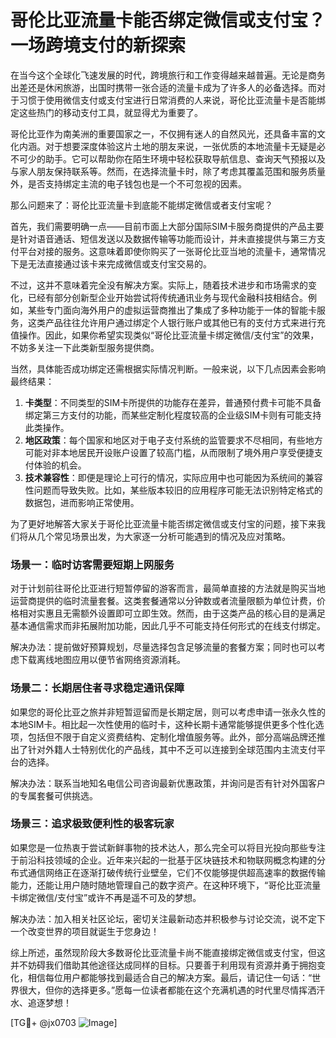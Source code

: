 # 哥伦比亚流量卡能否绑定微信或支付宝？一场跨境支付的新探索

在当今这个全球化飞速发展的时代，跨境旅行和工作变得越来越普遍。无论是商务出差还是休闲旅游，出国时携带一张合适的流量卡成为了许多人的必备选择。而对于习惯于使用微信支付或支付宝进行日常消费的人来说，哥伦比亚流量卡是否能绑定这些热门的移动支付工具，就显得尤为重要了。

哥伦比亚作为南美洲的重要国家之一，不仅拥有迷人的自然风光，还具备丰富的文化内涵。对于想要深度体验这片土地的朋友来说，一张优质的本地流量卡无疑是必不可少的助手。它可以帮助你在陌生环境中轻松获取导航信息、查询天气预报以及与家人朋友保持联系等。然而，在选择流量卡时，除了考虑其覆盖范围和服务质量外，是否支持绑定主流的电子钱包也是一个不可忽视的因素。

那么问题来了：哥伦比亚流量卡到底能不能绑定微信或者支付宝呢？

首先，我们需要明确一点——目前市面上大部分国际SIM卡服务商提供的产品主要是针对语音通话、短信发送以及数据传输等功能而设计，并未直接提供与第三方支付平台对接的服务。这意味着即使你购买了一张哥伦比亚当地的流量卡，通常情况下是无法直接通过该卡来完成微信或支付宝交易的。

不过，这并不意味着完全没有解决方案。实际上，随着技术进步和市场需求的变化，已经有部分创新型企业开始尝试将传统通讯业务与现代金融科技相结合。例如，某些专门面向海外用户的虚拟运营商推出了集成了多种功能于一体的智能卡服务，这类产品往往允许用户通过绑定个人银行账户或其他已有的支付方式来进行充值操作。因此，如果你希望实现类似“哥伦比亚流量卡绑定微信/支付宝”的效果，不妨多关注一下此类新型服务提供商。

当然，具体能否成功绑定还需根据实际情况判断。一般来说，以下几点因素会影响最终结果：

1. **卡类型**：不同类型的SIM卡所提供的功能存在差异，普通预付费卡可能不具备绑定第三方支付的功能，而某些定制化程度较高的企业级SIM卡则有可能支持此类操作。
2. **地区政策**：每个国家和地区对于电子支付系统的监管要求不尽相同，有些地方可能对非本地居民开设账户设置了较高门槛，从而限制了境外用户享受便捷支付体验的机会。
3. **技术兼容性**：即便是理论上可行的情况，实际应用中也可能因为系统间的兼容性问题而导致失败。比如，某些版本较旧的应用程序可能无法识别特定格式的数据包，进而影响正常使用。

为了更好地解答大家关于哥伦比亚流量卡能否绑定微信或支付宝的问题，接下来我们将从几个常见场景出发，为大家逐一分析可能遇到的情况及应对策略。

### 场景一：临时访客需要短期上网服务

对于计划前往哥伦比亚进行短暂停留的游客而言，最简单直接的方法就是购买当地运营商提供的临时流量套餐。这类套餐通常以分钟数或者流量限额为单位计费，价格相对实惠且无需额外设置即可立即生效。然而，由于这类产品的核心目的是满足基本通信需求而非拓展附加功能，因此几乎不可能支持任何形式的在线支付绑定。

解决办法：提前做好预算规划，尽量选择包含足够流量的套餐方案；同时也可以考虑下载离线地图应用以便节省网络资源消耗。

### 场景二：长期居住者寻求稳定通讯保障

如果您的哥伦比亚之旅并非短暂逗留而是长期定居，则可以考虑申请一张永久性的本地SIM卡。相比起一次性使用的临时卡，这种长期卡通常能够提供更多个性化选项，包括但不限于自定义资费结构、定制化增值服务等。此外，部分高端品牌还推出了针对外籍人士特别优化的产品线，其中不乏可以连接到全球范围内主流支付平台的选择。

解决办法：联系当地知名电信公司咨询最新优惠政策，并询问是否有针对外国客户的专属套餐可供挑选。

### 场景三：追求极致便利性的极客玩家

如果您是一位热衷于尝试新鲜事物的技术达人，那么完全可以将目光投向那些专注于前沿科技领域的企业。近年来兴起的一批基于区块链技术和物联网概念构建的分布式通信网络正在逐渐打破传统行业壁垒，它们不仅能够提供超高速率的数据传输能力，还能让用户随时随地管理自己的数字资产。在这种环境下，“哥伦比亚流量卡绑定微信/支付宝”或许不再是遥不可及的梦想。

解决办法：加入相关社区论坛，密切关注最新动态并积极参与讨论交流，说不定下一个改变世界的项目就诞生于您身边！

综上所述，虽然现阶段大多数哥伦比亚流量卡尚不能直接绑定微信或支付宝，但这并不妨碍我们借助其他途径达成同样的目标。只要善于利用现有资源并勇于拥抱变化，相信每位用户都能够找到最适合自己的解决方案。最后，请记住一句话：“世界很大，但你的选择更多。”愿每一位读者都能在这个充满机遇的时代里尽情挥洒汗水、追逐梦想！

[TG💪+ @jx0703 ![Image](https://github.com/user-attachments/assets/dbca1d08-cadb-493c-b0ec-ad6f7a83f270)]